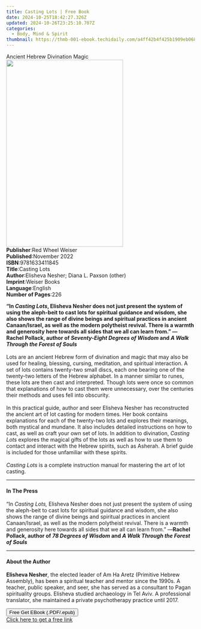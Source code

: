 ```yaml
---
title: Casting Lots | Free Book
date: 2024-10-25T18:42:27.326Z
updated: 2024-10-26T23:25:10.707Z
categories:
  - Body, Mind & Spirit
thumbnail: https://thmb-001-ebook.techidaily.com/a4ff42b4f425b1909eb06857b6eb69c70569ab8049efafa83ac24d979c6818c3.jpg
---
```

<main id="book-container">
  <div class="flex flex-col">
    <div class="book-brief flex-1 py-6 px-4 sm:p-6 md:py-10 md:px-8">
      <!-- brief-->
      <div class="book-brief-main">Ancient Hebrew Divination Magic</div>
    </div>
    <div
      class="book-meta-info flex-1 grid gap-4 col-start-1 col-end-3 row-start-1 sm:mb-6 sm:grid-cols-4 lg:gap-6 lg:col-start-2 lg:row-end-6 lg:row-span-6 lg:mb-0"
    >
      <div
        class="book-meta-info-left place-content-center mt-4 p-4 text-sm leading-6 col-start-2 col-span-2 dark:text-slate-400"
      >
        <img
          class="w-full h-500 object-cover rounded-lg sm:h-255 sm:col-span-2 lg:col-span-full"
          src="https://img-001-ebook.techidaily.com/8e3214cbce5e7041cf661d3b0b5a8d13614b114903610a41d77a2c0de7ab82e9.jpg"
          alt=""
          width="312"
          height="500"
        />
      </div>
      <div
        class="book-meta-info-right mt-2 col-start-1 row-start-2 col-span-3 self-center"
      >
        <!-- meta data  -->
        <div class="flex flex-col px-4 md:px-8">
          <div class="flex-1">
            <strong>Publisher</strong>:<span class="px-2"
              >Red Wheel Weiser</span
            >
          </div>
          <div class="flex-1">
            <strong>Published</strong>:<span class="px-2">November 2022</span>
          </div>
          <div class="flex-1">
            <strong>ISBN</strong>:<span class="px-2">9781633411845</span>
          </div>
          <div class="flex-1">
            <strong>Title</strong>:<span class="px-2">Casting Lots</span>
          </div>
          <div class="flex-1">
            <strong>Author</strong>:<span class="px-2"
              >Elisheva Nesher; Diana L. Paxson (other)</span
            >
          </div>
          <div class="flex-1">
            <strong>Imprint</strong>:<span class="px-2">Weiser Books</span>
          </div>
          <div class="flex-1">
            <strong>Language</strong>:<span class="px-2">English</span>
          </div>
          <div class="flex-1">
            <strong>Number of Pages</strong>:<span class="px-2">226</span>
          </div>
        </div>
      </div>
    </div>
    <div class="book-description flex-1 py-6 px-4 sm:p-6 md:py-10 md:px-8">
      <div class="book-description-main">
        <div accordion-content="" id="description">
          <p>
            <b
              >“In <i>Casting Lots</i>, Elisheva Nesher does not just present
              the system of using the aleph-beit to cast lots for spiritual
              guidance and wisdom, she also shows the range of divine beings and
              spiritual practices in ancient Canaan/Israel, as well as the
              modern polytheist revival. There is a warmth and generosity here
              towards all sides that we all can learn from.” —Rachel Pollack,
              author of <i>Seventy-Eight Degrees of Wisdom</i> and
              <i>A Walk Through the Forest of Souls</i></b
            ><br />
            &nbsp;<br />
            Lots are an ancient Hebrew form of divination and magic that may
            also be used for healing, blessing, cursing, meditation, and
            spiritual interaction. A set of lots contains twenty-two small
            discs, each one bearing one of the twenty-two letters of the Hebrew
            alphabet. In a manner similar to runes, these lots are then cast and
            interpreted. Though lots were once so common that explanations of
            how to cast them were unnecessary, over the centuries their methods
            and uses fell into obscurity.<br />
            &nbsp;<br />
            In this practical guide, author and seer Elisheva Nesher has
            reconstructed the ancient art of lot casting for modern times. Her
            book contains explanations for each of the twenty-two lots and
            explores their meanings, both mystical and mundane. It also includes
            detailed instructions on how to cast, as well as craft your own set
            of lots. In addition to divination, <i>Casting Lots </i>explores the
            magical gifts of the lots as well as how to use them to contact and
            interact with the Hebrew spirits, such as Asherah. A brief guide is
            included for those unfamiliar with these spirits.<br />
            &nbsp;<br /><i>Casting Lots</i> is a complete instruction manual for
            mastering the art of lot casting.
          </p>
        </div>
        <div class="accordion-fader"></div>
      </div>
    </div>
    <div class="book-excerpts flex-1 py-6 px-4 sm:p-6 md:py-10 md:px-8">
      <!-- excerpts-->
      <div class="book-excerpts-main">
        <hr />
        <h4 class="placeholder placeholder-heading">
          <span>In The Press</span>
        </h4>
        <p>
          “In <i>Casting Lots,</i> Elisheva Nesher does not just present the
          system of using the aleph-beit to cast lots for spiritual guidance and
          wisdom, she also shows the range of divine beings and spiritual
          practices in ancient Canaan/Israel, as well as the modern polytheist
          revival. There is a warmth and generosity here towards all sides that
          we all can learn from.” —<b
            >Rachel Pollack, author of <i>78 Degrees of Wisdom</i> and
            <i>A Walk Through the Forest of Souls</i></b
          ><br />
        </p>
      </div>
    </div>
    <div class="book-about-author flex-1 py-6 px-4 sm:p-6 md:py-10 md:px-8">
      <!-- about author-->
      <div class="book-main-author-main">
        <hr />
        <h4 class="placeholder placeholder-heading">
          <span>About the Author</span>
        </h4>
        <p></p>
        <p>
          <b>Elisheva Nesher</b>,&nbsp;the elected leader of Am Ha Aretz
          (Primitive Hebrew Assembly), has been a spiritual teacher and mentor
          since the 1990s. A teacher, public speaker, and seer, she has served
          as a consultant to Pagan spirituality groups. Elisheva studied
          archaeology in Tel Aviv. A professional translator, she maintained a
          private psychotherapy practice until 2017.
        </p>
        <p></p>
      </div>
    </div>
    <div class="book-free-get flex-1 py-6 px-4 sm:p-6 md:py-10 md:px-8">
      <button
        id="btn-free-get"
        class="bg-blue-500 hover:bg-blue-700 text-white font-bold py-2 px-4 rounded"
      >
        Free Get EBook (.PDF/.epub)
      </button>
      <div id="countdown-display" class="px-2 text-lg mt-2"></div>
      <a
        id="free-link"
        class="hidden bg-blue-500 hover:bg-blue-700 text-white font-bold py-2 px-4 rounded"
        href="https://www.ebooks.com/en-us/book/210233083/casting-lots/elisheva-nesher/"
        target="_blank"
        >Click here to get a free link</a
      >
    </div>
    <script>
      let countdownTime = 0;
      let countdownInterval = null;
      document
        .getElementById('btn-free-get')
        .addEventListener('click', startCountdown);
      function startCountdown() {
        countdownTime = new Date().getTime() + 60000 * 3;
        countdownInterval = setInterval(updateCountdown, 1000);
        document.getElementById('btn-free-get').disabled = true;
        document
          .getElementById('btn-free-get')
          .classList.add('bg-gray-500', 'cursor-not-allowed');
      }
      function updateCountdown() {
        let currentTime = new Date().getTime();
        let timeLeft = countdownTime - currentTime;
        let secondsLeft = Math.floor(timeLeft / 1000);
        document.getElementById('countdown-display').innerHTML =
          `Remaining time: ${secondsLeft} seconds.`;
        if (secondsLeft <= 0) {
          clearInterval(countdownInterval);
          document.getElementById('btn-free-get').classList.add('hidden');
          document.getElementById('free-link').classList.remove('hidden');
          document.getElementById('countdown-display').innerHTML = '';
        }
      }
    </script>
  </div>
</main>

<ins class="adsbygoogle"
      style="display:block"
      data-ad-client="ca-pub-7571918770474297"
      data-ad-slot="8358498916"
      data-ad-format="auto"
      data-full-width-responsive="true"></ins>
    